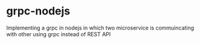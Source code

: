 # grpc-nodejs
Implementing a grpc in nodejs in which two microservice is commuincating with other using grpc instead of REST API
